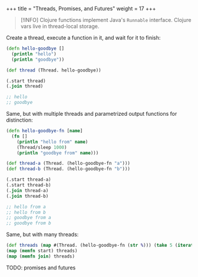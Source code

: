 +++
title = "Threads, Promises, and Futures"
weight = 17
+++

> [!INFO]
> Clojure functions implement Java's `Runnable`
> interface. Clojure vars live in thread-local storage.

Create a thread, execute a function in it, and wait for it to finish:

```clojure
(defn hello-goodbye []
  (println "hello")
  (println "goodbye"))

(def thread (Thread. hello-goodbye))

(.start thread)
(.join thread)

;; hello
;; goodbye
```

Same, but with multiple threads and parametrized output functions for
distinction:

```clojure
(defn hello-goodbye-fn [name]
  (fn []
    (println "hello from" name)
    (Thread/sleep 1000)
    (println "goodbye from" name)))

(def thread-a (Thread. (hello-goodbye-fn "a")))
(def thread-b (Thread. (hello-goodbye-fn "b")))

(.start thread-a)
(.start thread-b)
(.join thread-a)
(.join thread-b)

;; hello from a
;; hello from b
;; goodbye from a
;; goodbye from b
```

Same, but with many threads:

```clojure
(def threads (map #(Thread. (hello-goodbye-fn (str %))) (take 5 (iterate inc 1))))
(map (memfn start) threads)
(map (memfn join) threads)
```

TODO: promises and futures